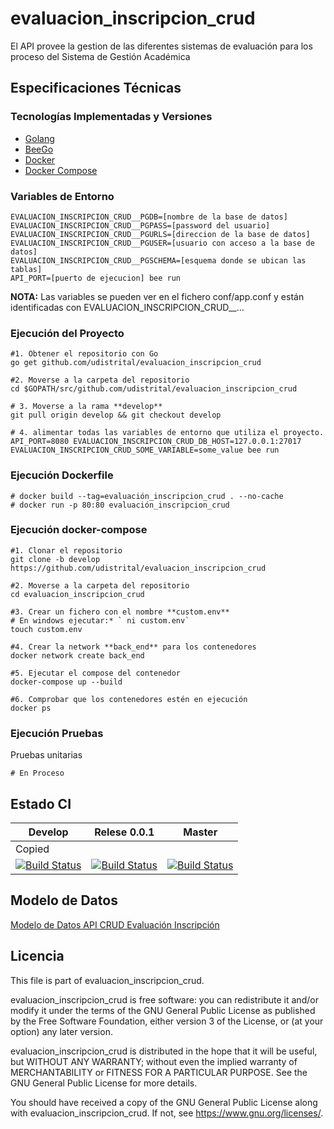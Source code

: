 # evaluacion_inscripcion_crud
El API provee la gestion de las diferentes sistemas de evaluación para los proceso del Sistema de Gestión Académica


## Especificaciones Técnicas

### Tecnologías Implementadas y Versiones
* [Golang](https://github.com/udistrital/introduccion_oas/blob/master/instalacion_de_herramientas/golang.md)
* [BeeGo](https://github.com/udistrital/introduccion_oas/blob/master/instalacion_de_herramientas/beego.md)
* [Docker](https://docs.docker.com/engine/install/ubuntu/)
* [Docker Compose](https://docs.docker.com/compose/)

### Variables de Entorno
```shell
EVALUACION_INSCRIPCION_CRUD__PGDB=[nombre de la base de datos]
EVALUACION_INSCRIPCION_CRUD__PGPASS=[password del usuario]
EVALUACION_INSCRIPCION_CRUD__PGURLS=[direccion de la base de datos]
EVALUACION_INSCRIPCION_CRUD__PGUSER=[usuario con acceso a la base de datos]
EVALUACION_INSCRIPCION_CRUD__PGSCHEMA=[esquema donde se ubican las tablas]
API_PORT=[puerto de ejecucion] bee run
```

**NOTA:** Las variables se pueden ver en el fichero conf/app.conf y están identificadas con EVALUACION_INSCRIPCION_CRUD__...

### Ejecución del Proyecto
```shell
#1. Obtener el repositorio con Go
go get github.com/udistrital/evaluacion_inscripcion_crud

#2. Moverse a la carpeta del repositorio
cd $GOPATH/src/github.com/udistrital/evaluacion_inscripcion_crud

# 3. Moverse a la rama **develop**
git pull origin develop && git checkout develop

# 4. alimentar todas las variables de entorno que utiliza el proyecto.
API_PORT=8080 EVALUACION_INSCRIPCION_CRUD_DB_HOST=127.0.0.1:27017 EVALUACION_INSCRIPCION_CRUD_SOME_VARIABLE=some_value bee run
```

### Ejecución Dockerfile
```shell
# docker build --tag=evaluación_inscripcion_crud . --no-cache
# docker run -p 80:80 evaluación_inscripcion_crud
```

### Ejecución docker-compose
```shell
#1. Clonar el repositorio
git clone -b develop https://github.com/udistrital/evaluacion_inscripcion_crud

#2. Moverse a la carpeta del repositorio
cd evaluacion_inscripcion_crud

#3. Crear un fichero con el nombre **custom.env**
# En windows ejecutar:* ` ni custom.env`
touch custom.env

#4. Crear la network **back_end** para los contenedores
docker network create back_end

#5. Ejecutar el compose del contenedor
docker-compose up --build

#6. Comprobar que los contenedores estén en ejecución
docker ps
```

### Ejecución Pruebas

Pruebas unitarias
```shell
# En Proceso
```
## Estado CI

| Develop | Relese 0.0.1 | Master |
| -- | -- | -- |
| Copied
[![Build Status](https://hubci.portaloas.udistrital.edu.co/api/badges/udistrital/evaluacion_inscripcion_crud/status.svg?ref=refs/heads/develop)](https://hubci.portaloas.udistrital.edu.co/udistrital/evaluacion_inscripcion_crud) | [![Build Status](https://hubci.portaloas.udistrital.edu.co/api/badges/udistrital/evaluacion_inscripcion_crud/status.svg?ref=refs/heads/release/0.0.1)](https://hubci.portaloas.udistrital.edu.co/udistrital/evaluacion_inscripcion_crud) | [![Build Status](https://hubci.portaloas.udistrital.edu.co/api/badges/udistrital/evaluacion_inscripcion_crud/status.svg)](https://hubci.portaloas.udistrital.edu.co/udistrital/evaluacion_inscripcion_crud) |


## Modelo de Datos
[Modelo de Datos API CRUD Evaluación Inscripción](https://user-images.githubusercontent.com/11802554/106076287-4e24b700-60dd-11eb-8400-2c2c41d6ba25.png)


## Licencia

This file is part of evaluacion_inscripcion_crud.

evaluacion_inscripcion_crud is free software: you can redistribute it and/or modify it under the terms of the GNU General Public License as published by the Free Software Foundation, either version 3 of the License, or (at your option) any later version.

evaluacion_inscripcion_crud is distributed in the hope that it will be useful, but WITHOUT ANY WARRANTY; without even the implied warranty of MERCHANTABILITY or FITNESS FOR A PARTICULAR PURPOSE. See the GNU General Public License for more details.

You should have received a copy of the GNU General Public License along with evaluacion_inscripcion_crud. If not, see https://www.gnu.org/licenses/.
